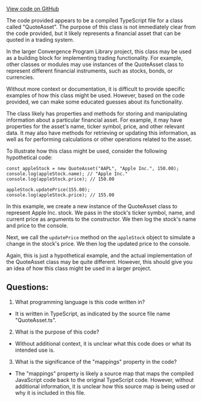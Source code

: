 [View code on GitHub](https://github.com/convergence-rfq/convergence-program-library/rfq/js/generated/types/QuoteAsset.js.map)

The code provided appears to be a compiled TypeScript file for a class called "QuoteAsset". The purpose of this class is not immediately clear from the code provided, but it likely represents a financial asset that can be quoted in a trading system. 

In the larger Convergence Program Library project, this class may be used as a building block for implementing trading functionality. For example, other classes or modules may use instances of the QuoteAsset class to represent different financial instruments, such as stocks, bonds, or currencies. 

Without more context or documentation, it is difficult to provide specific examples of how this class might be used. However, based on the code provided, we can make some educated guesses about its functionality. 

The class likely has properties and methods for storing and manipulating information about a particular financial asset. For example, it may have properties for the asset's name, ticker symbol, price, and other relevant data. It may also have methods for retrieving or updating this information, as well as for performing calculations or other operations related to the asset. 

To illustrate how this class might be used, consider the following hypothetical code:

```
const appleStock = new QuoteAsset("AAPL", "Apple Inc.", 150.00);
console.log(appleStock.name); // "Apple Inc."
console.log(appleStock.price); // 150.00

appleStock.updatePrice(155.00);
console.log(appleStock.price); // 155.00
```

In this example, we create a new instance of the QuoteAsset class to represent Apple Inc. stock. We pass in the stock's ticker symbol, name, and current price as arguments to the constructor. We then log the stock's name and price to the console. 

Next, we call the `updatePrice` method on the `appleStock` object to simulate a change in the stock's price. We then log the updated price to the console. 

Again, this is just a hypothetical example, and the actual implementation of the QuoteAsset class may be quite different. However, this should give you an idea of how this class might be used in a larger project.
## Questions: 
 1. What programming language is this code written in?
- It is written in TypeScript, as indicated by the source file name "QuoteAsset.ts".

2. What is the purpose of this code?
- Without additional context, it is unclear what this code does or what its intended use is.

3. What is the significance of the "mappings" property in the code?
- The "mappings" property is likely a source map that maps the compiled JavaScript code back to the original TypeScript code. However, without additional information, it is unclear how this source map is being used or why it is included in this file.